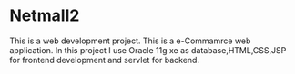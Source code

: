 # Netmall2

This is a web development project. This is a e-Commamrce web application. In this project I use Oracle 11g xe as database,HTML,CSS,JSP for
frontend development and servlet for backend.
